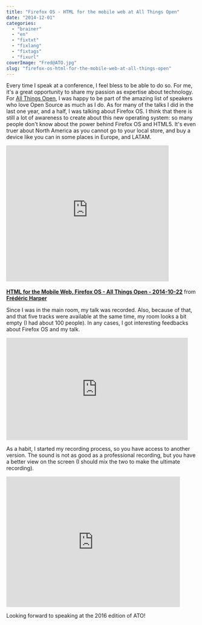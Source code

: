 ```yaml
---
title: "Firefox OS - HTML for the mobile web at All Things Open"
date: "2014-12-01"
categories: 
  - "brainer"
  - "en"
  - "fixtxt"
  - "fixlang"
  - "fixtags"
  - "fixurl"
coverImage: "Fred@ATO.jpg"
slug: "firefox-os-html-for-the-mobile-web-at-all-things-open"
---
```


Every time I speak at a conference, I feel bless to be able to do so. For me, it's a great opportunity to share my passion as expertise about technology. For [All Things Open](https://allthingsopen.org/ "All Things Open Website"), I was happy to be part of the amazing list of speakers who love Open Source as much as I do. As for many of the talks I did in the last one year, and a half, I was talking about Firefox OS. I think that there is still a lot of awareness to create about this new operating system: so many people don't know about the power behind Firefox OS and HTML5. It's even truer about North America as you cannot go to your local store, and buy a device like you can in some places in Europe, and LATAM.

<iframe style="border: 1px solid #CCC; border-width: 1px; margin-bottom: 5px; max-width: 100%;" src="https://www.slideshare.net/slideshow/embed_code/key/mDgzquESLx7SzK" width="427" height="356" frameborder="0" marginwidth="0" marginheight="0" scrolling="no" allowfullscreen="allowfullscreen"></iframe>

**[HTML for the Mobile Web, Firefox OS - All Things Open - 2014-10-22](https://www.slideshare.net/fredericharper/html-for-the-mobile-web-firefox-os-all-things-open-20141022 "HTML for the Mobile Web, Firefox OS - All Things Open - 2014-10-22")** from **[Frédéric Harper](https://www.slideshare.net/fredericharper)**

Since I was in the main room, my talk was recorded. Also, because of that, and that five tracks were available at the same time, my room looks a bit empty (I had about 100 people). In any cases, I got interesting feedbacks about Firefox OS and my talk.

<iframe src="https://www.youtube.com/embed/onPMejToAHY?feature=oembed" width="480" height="270" frameborder="0" allowfullscreen="allowfullscreen"></iframe>

As a habit, I started my recording process, so you have access to another version. The sound is not as good as a professional recording, but you have a better view on the screen (I should mix the two to make the ultimate recording).

<iframe src="https://www.youtube.com/embed/rAwrv1A4z0Q?feature=oembed" width="459" height="344" frameborder="0" allowfullscreen="allowfullscreen"></iframe>

Looking forward to speaking at the 2016 edition of ATO!
